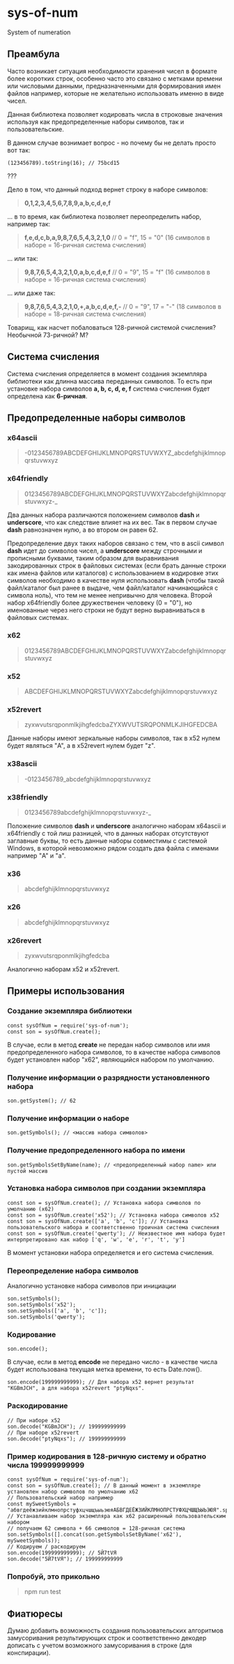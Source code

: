 # sys-of-num
System of numeration

## Преамбула
Часто возникает ситуация необходимости хранения чисел в формате более коротких строк, особенно часто это связано с метками времени или числовыми данными, предназначенными для формирования имен файлов например, которые не желательно использовать именно в виде чисел.

Данная библиотека позволяет кодировать числа в строковые значения используя как предопределенные наборы символов, так и пользовательские.

В данном случае вознимает вопрос - но почему бы не делать просто вот так:

```
(123456789).toString(16); // 75bcd15
```

???

Дело в том, что данный подход вернет строку в наборе символов:

> **0,1,2,3,4,5,6,7,8,9,a,b,c,d,e,f**

... в то время, как библиотека позволяет переопределить набор, например так:

> **f,e,d,c,b,a,9,8,7,6,5,4,3,2,1,0** // 0 = "f", 15 = "0" (16 символов в наборе = 16-ричная система счисления)

... или так:

> **9,8,7,6,5,4,3,2,1,0,a,b,c,d,e,f** // 0 = "9", 15 = "f" (16 символов в наборе = 16-ричная система счисления)

... или даже так:

> **9,8,7,6,5,4,3,2,1,0,+,a,b,c,d,e,f,-** // 0 = "9", 17 = "-" (18 символов в наборе = 18-ричная система счисления)

Товарищ, как насчет побаловаться 128-ричной системой счисления? Необычной 73-ричной? М?

## Система счисления

Система счисления определяется в момент создания экземпляра библиотеки как длинна массива переданных символов. То есть при установке набора символов **a, b, c, d, e, f** система счисления будет определена как **6-ричная**.

## Предопределенные наборы символов

### x64ascii

> -0123456789ABCDEFGHIJKLMNOPQRSTUVWXYZ_abcdefghijklmnopqrstuvwxyz

### x64friendly

> 0123456789ABCDEFGHIJKLMNOPQRSTUVWXYZabcdefghijklmnopqrstuvwxyz-_

Два данных набора различаются положением символов **dash** и **underscore**, что как следствие влияет на их вес. Так в первом случае **dash** равнозначен нулю, а во втором он равен 62.

Предопределение двух таких наборов связано с тем, что в ascii символ **dash** идет до символов чисел, а **underscore** между строчными и прописными буквами, таким образом для выравнивания закодированных строк в файловых системах (если брать данные строки как имена файлов или каталогов) с использованием в кодировке этих символов необходимо в качестве нуля использовать **dash** (чтобы такой файл/каталог был ранее в выдаче, чем файл/каталог начинающийся с символа ноль), что тем не менее непривычно для человека. Второй набор x64friendly более дружественен человеку (0 = "0"), но именованные через него строки не будут верно выравниваться в файловых системах.

### x62

> 0123456789ABCDEFGHIJKLMNOPQRSTUVWXYZabcdefghijklmnopqrstuvwxyz

### x52

> ABCDEFGHIJKLMNOPQRSTUVWXYZabcdefghijklmnopqrstuvwxyz

### x52revert

> zyxwvutsrqponmlkjihgfedcbaZYXWVUTSRQPONMLKJIHGFEDCBA

Данные наборы имеют зеркальные наборы символов, так в x52 нулем будет являться "A", а в x52revert нулем будет "z".

### x38ascii

> -0123456789_abcdefghijklmnopqrstuvwxyz

### x38friendly

> 0123456789abcdefghijklmnopqrstuvwxyz-_

Положение символов **dash** и **underscore** аналогично наборам x64ascii и x64friendly c той лиш разницей, что в данных наборах отсутствуют заглавные буквы, то есть данные наборы совместимы с системой Windows, в которой невозможно рядом создать два файла с именами например "A" и "a".

### x36

> abcdefghijklmnopqrstuvwxyz

### x26

> abcdefghijklmnopqrstuvwxyz

### x26revert

> zyxwvutsrqponmlkjihgfedcba

Аналогично наборам x52 и x52revert.

## Примеры использования

### Создание экземпляра библиотеки

```
const sysOfNum = require('sys-of-num');
const son = sysOfNum.create();
```

В случае, если в метод **create** не передан набор символов или имя предопределенного набора символов, то в качестве набора символов будет установлен набор "x62", являющийся набором по умолчанию.

### Получение информации о разрядности установленного набора

```
son.getSystem(); // 62
```

### Получение информации о наборе

```
son.getSymbols(); // <массив набора символов>
```

### Получение предопределенного набора по имени

```
son.getSymbolsSetByName(name); // <предопределенный набор name> или пустой массив
```

### Установка набора символов при создании экземпляра

```
const son = sysOfNum.create(); // Установка набора символов по умолчанию (х62)
const son = sysOfNum.create('x52'); // Установка набора символов x52
const son = sysOfNum.create(['a', 'b', 'c']); // Установка пользовательского набора и соответственно троичная система счисления
const son = sysOfNum.create('qwerty'); // Неизвестное имя набора будет интерпретировано как набор ['q', 'w', 'e', 'r', 't', 'y']
```

В момент установки набора определяется и его система счисления.

### Переопределение набора символов

Аналогично установке набора символов при инициации

```
son.setSymbols();
son.setSymbols('x52');
son.setSymbols(['a', 'b', 'c']);
son.setSymbols('qwerty');
```

### Кодирование

```
son.encode();
```

В случае, если в метод **encode** не передано число - в качестве числа будет использована текущая метка времени, то есть Date.now().

```
son.encode(199999999999); // Для набора x52 вернет результат "KGBmJCH", а для набора x52revert "ptyNqxs".
```

### Раскодирование

```
// При наборе x52
son.decode("KGBmJCH"); // 199999999999
// При наборе x52revert
son.decode("ptyNqxs"); // 199999999999
```

### Пример кодирования в 128-ричную систему и обратно числа 199999999999

```
const sysOfNum = require('sys-of-num');
const son = sysOfNum.create(); // В данный момент в экземпляре установлен набор символов по умолчанию x62
// Пользовательский набор например
const mySweetSymbols = "абвгдеёжзийклмнопрстуфхцчшщъыьэюяАБВГДЕЁЖЗИЙКЛМНОПРСТУФХЦЧШЩЪЫЬЭЮЯ".split('');
// Устанавливаем набор экземпляра как x62 расширенный пользовательским набором
// получаем 62 символа + 66 символов = 128-ричная система
son.setSymbols([].concat(son.getSymbolsSetByName('x62'), mySweetSymbols));
// Кодируем / раскодируем
son.encode(199999999999); // 5Й7tVЯ
son.decode("5Й7tVЯ"); // 199999999999
```

### Попробуй, это прикольно

> npm run test

## Фиатюресы

Думаю добавить возможность создания пользовательских алгоритмов замусоривания результирующих строк и соответственно декодер дописать с учетом возможного замусоривания в строке (для конспирации).
